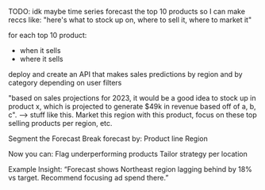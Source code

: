 TODO: idk maybe time series forecast the top 10 products so I can make reccs like:
"here's what to stock up on, where to sell it, where to market it"

for each top 10 product:
- when it sells
- where it sells

deploy and create an API that makes sales predictions by region and by category depending on user filters

"based on sales projections for 2023, it would be a good idea to stock up in product x, which is projected to generate $49k in revenue based off of a, b, c". --> stuff like this. Market this region with this product, focus on these top selling products per region, etc. 

Segment the Forecast
     Break forecast by:
             Product line
             Region

Now you can:
            Flag underperforming products
            Tailor strategy per location

Example Insight:
“Forecast shows Northeast region lagging behind by 18% vs target. Recommend focusing ad spend there.”
